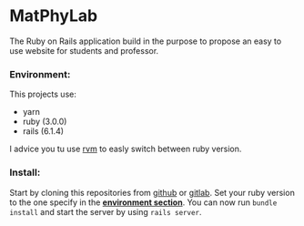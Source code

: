 # MatPhyLab

The Ruby on Rails application build in the purpose to propose an easy to use website for students and professor.

### Environment:

This projects use: 

- yarn
- ruby (3.0.0)
- rails (6.1.4)

I advice you tu use [rvm](https://rvm.io/) to easly switch between ruby version.

### Install:

Start by cloning this repositories from [github](https://github.com/BoutValentin/MatPhyLab_v2) or [gitlab](https://gitlab.com/BoutValentin/matphylab).
Set your ruby version to the one specify in the [**environment section**](#environment).
You can now run ```bundle install``` and start the server by using ```rails server```.

